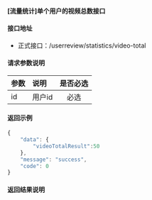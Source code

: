 #### [流量统计]单个用户的视频总数接口

#### 接口地址
  * 正式接口：/userreview/statistics/video-total

#### 请求参数说明
|  参数         |说明          |是否必选|
| ------------- |:-------------|:-----:|
| id     | 用户id |必选    |

#### 返回示例
```javascript
{
    "data": {
        "videoTotalResult":50
    },
    "message": "success",
    "code": 0
}
```

#### 返回结果说明
```javascript

```
